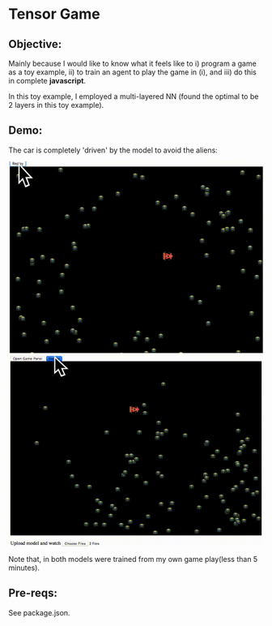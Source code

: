# Tensor Game

## Objective:
Mainly because I would like to know what it feels like to i) program a game as a toy example, ii) to train an agent to play the game in (i), and  iii) do this in complete **javascript**.

In this toy example, I employed a multi-layered NN (found the optimal to be 2 layers in this toy example).

## Demo:
The car is completely 'driven' by the model to avoid the aliens:

![Test Run 1](https://github.com/garykwtsui/tensorgame/raw/master/gh-assets/TestRun5.gif)
![Test Run 2](https://github.com/garykwtsui/tensorgame/raw/master/gh-assets/TestRun6.gif)

Note that, in both models were trained from my own game play(less than 5 minutes).

## Pre-reqs:
See package.json.